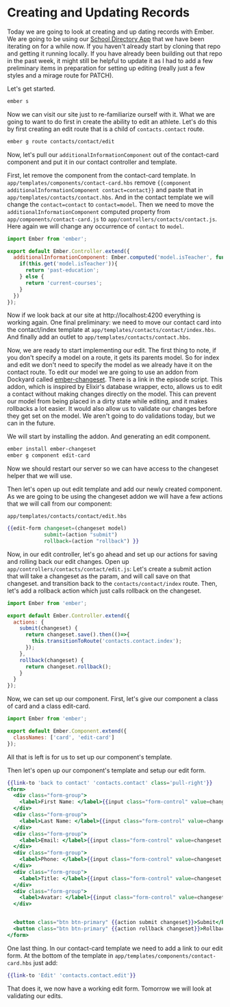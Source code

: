 # Creating and Updating Records

Today we are going to look at creating and up dating records with Ember. We are going to be using our [School Directory App](https://github.com/baroquon/school-directory/tree/009.2_start) that we have been iterating on for a while now. If you haven't already start by cloning that repo and getting it running locally. If you have already been building out that repo in the past week, it might still be helpful to update it as I had to add a few preliminary items in preparation for setting up editing (really just a few styles and a mirage route for PATCH).

Let's get started.

```sh
ember s
```

Now we can visit our site just to re-familiarize ourself with it. What we are going to want to do first in create the ability to edit an athlete. Let's do this by first creating an edit route that is a child of `contacts.contact` route.

```sh
ember g route contacts/contact/edit
```

Now, let's pull our `additionalInformationComponent` out of the contact-card component and put it in our contact controller and template.

First, let remove the component from the contact-card template. In `app/templates/components/contact-card.hbs` remove `{{component additionalInformationComponent contact=contact}}` and paste that in `app/templates/contacts/contact.hbs`. And in the contact template we will change the `contact=contact` to `contact=model`. Then we need to move the `additionalInformationComponent` computed property from `app/components/contact-card.js` to `app/controllers/contacts/contact.js`. Here again we will change any occurrence of `contact` to `model`.

```JavaScript
import Ember from 'ember';

export default Ember.Controller.extend({
  additionalInformationComponent: Ember.computed('model.isTeacher', function(){
    if(this.get('model.isTeacher')){
      return 'past-education';
    } else {
      return 'current-courses';
    }
  })
});
```

Now if we look back at our site at http://localhost:4200 everything is working again. One final preliminary: we need to move our contact card into the contact/index template at `app/templates/contacts/contact/index.hbs`. And finally add an outlet to `app/templates/contacts/contact.hbs`.

Now, we are ready to start implementing our edit. The first thing to note, if you don't specify a model on a route, it gets its parents model. So for index and edit we don't need to specify the model as we already have it on the contact route. To edit our model we are going to use an addon from Dockyard called [ember-changeset](https://github.com/DockYard/ember-changeset). There is a link in the episode script. This addon, which is inspired by Elixir's database wrapper, ecto, allows us to edit a contact without making changes directly on the model. This can prevent our model from being placed in a dirty state while editing, and it makes rollbacks a lot easier. It would also allow us to validate our changes before they get set on the model. We aren't going to do validations today, but we can in the future.

We will start by installing the addon. And generating an edit component.

```sh
ember install ember-changeset
ember g component edit-card
```

Now we should restart our server so we can have access to the changeset helper that we will use.

Then let's open up out edit template and add our newly created component. As we are going to be using the changeset addon we will have a few actions that we will call from our component:

`app/templates/contacts/contact/edit.hbs`

```handlebars
{{edit-form changeset=(changeset model)
            submit=(action "submit")
            rollback=(action "rollback") }}
```

Now, in our edit controller, let's go ahead and set up our actions for saving and rolling back our edit changes. Open up `app/controllers/contacts/contact/edit.js`: Let's create a submit action that will take a changeset as the param, and will call save on that changeset. and transition back to the `contacts/contact/index` route. Then, let's add a rollback action which just calls rollback on the changeset.

```JavaScript
import Ember from 'ember';

export default Ember.Controller.extend({
  actions: {
    submit(changeset) {
      return changeset.save().then(()=>{
        this.transitionToRoute('contacts.contact.index');
      });
    },
    rollback(changeset) {
      return changeset.rollback();
    }
  }
});
```

Now, we can set up our component. First, let's give our component a class of card and a class edit-card.

```JavaScript
import Ember from 'ember';

export default Ember.Component.extend({
  classNames: ['card', 'edit-card']
});
```

All that is left is for us to set up our component's template.

Then let's open up our component's template and setup our edit form.

```handlebars
{{link-to 'back to contact' 'contacts.contact' class='pull-right'}}
<form>
  <div class="form-group">
    <label>First Name: </label>{{input class="form-control" value=changeset.firstName}}
  </div>
  <div class="form-group">
    <label>Last Name: </label>{{input class="form-control" value=changeset.lastName}}
  </div>
  <div class="form-group">
    <label>Email: </label>{{input class="form-control" value=changeset.email}}
  </div>
  <div class="form-group">
    <label>Phone: </label>{{input class="form-control" value=changeset.phone}}
  </div>
  <div class="form-group">
    <label>Title: </label>{{input class="form-control" value=changeset.title}}
  </div>
  <div class="form-group">
    <label>Avatar: </label>{{input class="form-control" value=changeset.avatar}}
  </div>


  <button class="btn btn-primary" {{action submit changeset}}>Submit</button>
  <button class="btn btn-primary" {{action rollback changeset}}>Rollback</button>
</form>
```

One last thing. In our contact-card template we need to add a link to our edit form. At the bottom of the template in `app/templates/components/contact-card.hbs` just add:

```handlebars
{{link-to 'Edit' 'contacts.contact.edit'}}
```

That does it, we now have a working edit form. Tomorrow we will look at validating our edits.
